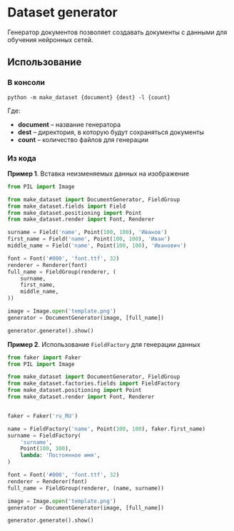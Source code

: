 # Dataset generator

Генератор документов позволяет создавать документы с данными для обучения нейронных сетей.

## Использование

### В консоли

    python -m make_dataset {document} {dest} -l {count}

Где:

- **document** – название генератора
- **dest** – директория, в которую будут сохраняться документы
- **count** – количество файлов для генерации

### Из кода

**Пример 1**. Вставка неизменяемых данных на изображение

```python
from PIL import Image

from make_dataset import DocumentGenerator, FieldGroup
from make_dataset.fields import Field
from make_dataset.positioning import Point
from make_dataset.render import Font, Renderer

surname = Field('name', Point(100, 100), 'Иванов')
first_name = Field('name', Point(100, 100), 'Иван')
middle_name = Field('name', Point(100, 100), 'Иванович')

font = Font('#000', 'font.ttf', 32)
renderer = Renderer(font)
full_name = FieldGroup(renderer, (
    surname,
    first_name,
    middle_name,
))

image = Image.open('template.png')
generator = DocumentGenerator(image, [full_name])

generator.generate().show()
```

**Пример 2**. Использование `FieldFactory` для генерации данных

```python
from faker import Faker
from PIL import Image

from make_dataset import DocumentGenerator, FieldGroup
from make_dataset.factories.fields import FieldFactory
from make_dataset.positioning import Point
from make_dataset.render import Font, Renderer


faker = Faker('ru_RU')

name = FieldFactory('name', Point(100, 100), faker.first_name)
surname = FieldFactory(
    'surname',
    Point(100, 100),
    lambda: 'Постоянное имя',
)

font = Font('#000', 'font.ttf', 32)
renderer = Renderer(font)
full_name = FieldGroup(renderer, (name, surname))

image = Image.open('template.png')
generator = DocumentGenerator(image, [full_name])

generator.generate().show()
```
